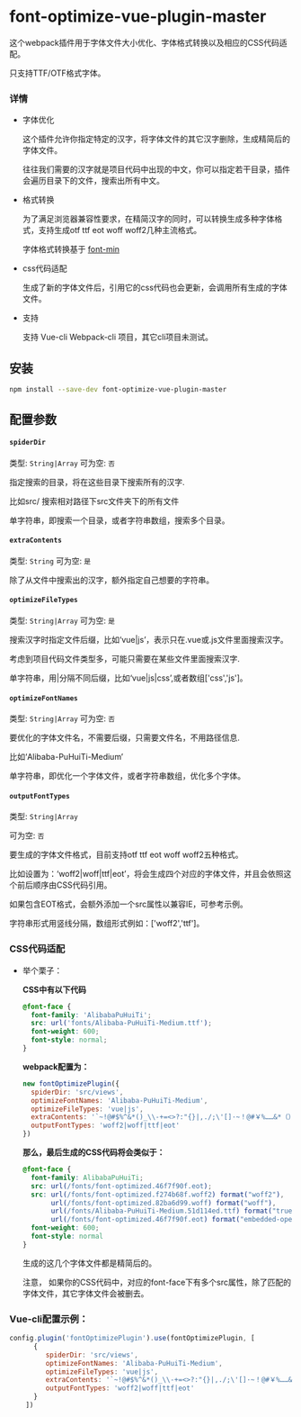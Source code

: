 
# font-optimize-vue-plugin-master

这个webpack插件用于字体文件大小优化、字体格式转换以及相应的CSS代码适配。

只支持TTF/OTF格式字体。

### 详情

- 字体优化

  这个插件允许你指定特定的汉字，将字体文件的其它汉字删除，生成精简后的字体文件。
  
  往往我们需要的汉字就是项目代码中出现的中文，你可以指定若干目录，插件会遍历目录下的文件，搜索出所有中文。
- 格式转换

  为了满足浏览器兼容性要求，在精简汉字的同时，可以转换生成多种字体格式，支持生成otf ttf eot woff woff2几种主流格式。
  
  
  字体格式转换基于 [font-min](https://github.com/ecomfe/fontmin)
- css代码适配

  生成了新的字体文件后，引用它的css代码也会更新，会调用所有生成的字体文件。
- 支持

  支持 Vue-cli Webpack-cli 项目，其它cli项目未测试。

## 安装

```bash
npm install --save-dev font-optimize-vue-plugin-master
```


## 配置参数


#### `spiderDir`

类型: `String|Array`
可为空: `否`

指定搜索的目录，将在这些目录下搜索所有的汉字.

比如src/  搜索相对路径下src文件夹下的所有文件

单字符串，即搜索一个目录，或者字符串数组，搜索多个目录。

#### `extraContents`

类型: `String`
可为空: `是`

除了从文件中搜索出的汉字，额外指定自己想要的字符串。

#### `optimizeFileTypes`

类型: `String|Array`
可为空: `是`


搜索汉字时指定文件后缀，比如‘vue|js’，表示只在.vue或.js文件里面搜索汉字。

考虑到项目代码文件类型多，可能只需要在某些文件里面搜索汉字.

单字符串，用|分隔不同后缀，比如‘vue|js|css’,或者数组['css','js']。

#### `optimizeFontNames`

类型: `String|Array`
可为空: `否`

要优化的字体文件名，不需要后缀，只需要文件名，不用路径信息.

比如‘Alibaba-PuHuiTi-Medium’

单字符串，即优化一个字体文件，或者字符串数组，优化多个字体。



#### `outputFontTypes`

类型: `String|Array`

可为空: `否`

要生成的字体文件格式，目前支持otf ttf eot woff woff2五种格式。

比如设置为：‘woff2|woff|ttf|eot’，将会生成四个对应的字体文件，并且会依照这个前后顺序由CSS代码引用。

如果包含EOT格式，会额外添加一个src属性以兼容IE，可参考示例。

字符串形式用竖线分隔，数组形式例如：['woff2','ttf']。



### CSS代码适配
  
   
 - 举个栗子：

   **CSS中有以下代码**
   
   ```css
   @font-face {
     font-family: 'AlibabaPuHuiTi';
     src: url('fonts/Alibaba-PuHuiTi-Medium.ttf');
     font-weight: 600;
     font-style: normal;
   }
   ```
   
   **webpack配置为：**
   ```js
   new fontOptimizePlugin({
     spiderDir: 'src/views',
     optimizeFontNames: 'Alibaba-PuHuiTi-Medium',
     optimizeFileTypes: 'vue|js',
     extraContents: '`~!@#$%^&*()_\\-+=<>?:"{}|,./;\'[]·~！@#￥%……&*（）——-+={}|《》？：“”【】、；‘\'，。、',
     outputFontTypes: 'woff2|woff|ttf|eot'
   })
   ```
    
   **那么，最后生成的CSS代码将会类似于：**
   
   ```css
   @font-face {
     font-family: AlibabaPuHuiTi;
     src: url(/fonts/font-optimized.46f7f90f.eot);
     src: url(/fonts/font-optimized.f274b68f.woff2) format("woff2"), 
          url(/fonts/font-optimized.82ba6d99.woff) format("woff"), 
          url(/fonts/Alibaba-PuHuiTi-Medium.51d114ed.ttf) format("truetype"), 
          url(/fonts/font-optimized.46f7f90f.eot) format("embedded-opentype");
     font-weight: 600;
     font-style: normal
   }
   ```

   生成的这几个字体文件都是精简后的。
   
   注意， 如果你的CSS代码中，对应的font-face下有多个src属性，除了匹配的字体文件，其它字体文件会被删去。


### Vue-cli配置示例：
   ```js
   config.plugin('fontOptimizePlugin').use(fontOptimizePlugin, [
         {
            spiderDir: 'src/views',
            optimizeFontNames: 'Alibaba-PuHuiTi-Medium',
            optimizeFileTypes: 'vue|js',
            extraContents: '`~!@#$%^&*()_\\-+=<>?:"{}|,./;\'[]·~！@#￥%……&*（）——-+={}|《》？：“”【】、；‘\'，。、',
            outputFontTypes: 'woff2|woff|ttf|eot'
         }
       ])
   ```
